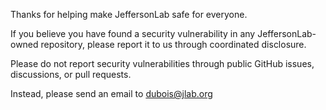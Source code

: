 Thanks for helping make JeffersonLab safe for everyone.

If you believe you have found a security vulnerability in any JeffersonLab-owned repository, please report it to us through coordinated disclosure.

Please do not report security vulnerabilities through public GitHub issues, discussions, or pull requests.

Instead, please send an email to dubois@jlab.org
